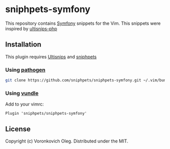 # sniphpets-symfony

This repository contains [Symfony](http://symfony.com) snippets for the Vim. This snippets were inspired by [ultisnips-php](https://github.com/algotech/ultisnips-php)

## Installation

This plugin requires [Ultisnips](https://github.com/SirVer/ultisnips) and [sniphpets](https://github.com/sniphpets/sniphpets)

### Using [pathogen](https://github.com/tpope/vim-pathogen)

```sh
git clone https://github.com/sniphpets/sniphpets-symfony.git ~/.vim/bundle/sniphpets-symfony
```

### Using [vundle](https://github.com/gmarik/vundle)

Add to your vimrc:

```vim
Plugin 'sniphpets/sniphpets-symfony'
```

## License

Copyright (c) Voronkovich Oleg. Distributed under the MIT.
